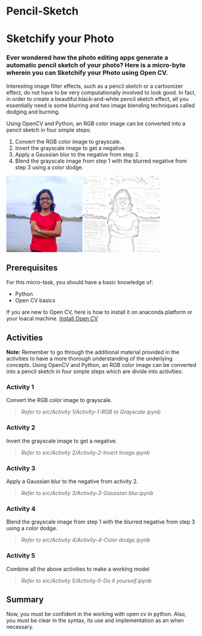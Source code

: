 # Pencil-Sketch

<!--<a href="https://github.com/rutujak24">
  <img width=40% align="left" src="https://github.com/rutujak24/Pencil-Sketch/blob/master/cat.jpeg" />
</a>
<a href="https://github.com/rutujak24">
  <img width=40% align="right" src="https://github.com/rutujak24/Pencil-Sketch/blob/master/cat.jpeg" />
</a>
-->

# Sketchify your Photo

### Ever wondered how the photo editing apps generate a automatic pencil sketch of your photo? Here is a micro-byte wherein you can Sketchify your Photo using Open CV.

Interesting image filter effects, such as a pencil sketch or a cartoonizer effect, do not have to be very computationally involved to look good. In fact, in order to create a beautiful black-and-white pencil sketch effect, all you essentially need is some blurring and two image blending techniques called dodging and burning.

Using OpenCV and Python, an RGB color image can be converted into a pencil sketch in four simple steps:

1. Convert the RGB color image to grayscale.
2. Invert the grayscale image to get a negative.
3. Apply a Gaussian blur to the negative from step 2.
4. Blend the grayscale image from step 1 with the blurred negative from step 3 using a color dodge.

<a href="https://github.com/rutujak24">
  <img width=40% align="center" src="https://github.com/rutujak24/Pencil-Sketch/blob/master/Rutuja.jpeg" />
</a>
<a href="https://github.com/rutujak24">
  <img width=40% align="center" src="https://github.com/rutujak24/Pencil-Sketch/blob/master/sketch.png" />
</a>


## Prerequisites

For this micro-task, you should have a basic knowledge of:
* Python
* Open CV basics

If you are new to Open CV, here is how to install it on anaconda platform or your loacal machine.
[Install Open CV](https://pypi.org/project/opencv-python)

## Activities

**Note:** Remember to go through the additional material provided in the activities to have a more thorough understanding of the underlying concepts. Using OpenCV and Python, an RGB color image can be converted into a pencil sketch in four simple steps which are divide into activities:

### Activity 1 
Convert the RGB color image to grayscale.

> *Refer to src/Activity 1/Activity-1-RGB to Grayscale.ipynb*

### Activity 2
Invert the grayscale image to get a negative.

> *Refer to src/Activity 2/Activity-2-Invert Image.ipynb*


### Activity 3
Apply a Gaussian blur to the negative from activity 2.

> *Refer to src/Activity 3/Activity-3-Gaussian blur.ipynb*


### Activity 4
Blend the grayscale image from step 1 with the blurred negative from step 3 using a color dodge.

> *Refer to src/Activity 4/Activity-4-Color dodge.ipynb*

### Activity 5 
Combine all the above activities to make a working model

> *Refer to src/Activity 5/Activity-5-Do it yourself.ipynb*


## Summary

Now, you must be confident in the working with open cv in python. Also, you must be clear in the syntax, its use and implementation as an when necessary.
